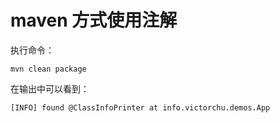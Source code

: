 # maven 方式使用注解

执行命令：

```
mvn clean package
```

在输出中可以看到：

```
[INFO] found @ClassInfoPrinter at info.victorchu.demos.App
```


